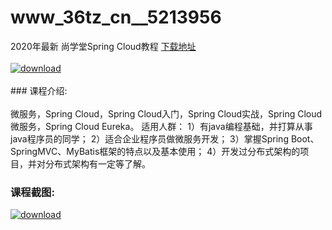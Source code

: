 # www_36tz_cn__5213956
2020年最新 尚学堂Spring Cloud教程
[下载地址](http://www.36tz.cn/article/5213956 "下载地址")
<br/></br>[![download](http://36tz.cn/muke_img/2020_06_1-85-300x207.png "下载地址")](http://www.36tz.cn/article/5213956 "下载地址")
<br/></br>### 课程介绍:<br/></br>微服务，Spring Cloud，Spring Cloud入门，Spring Cloud实战，Spring Cloud微服务，Spring Cloud Eureka。
适用人群：
1）有java编程基础，并打算从事java程序员的同学；
2）适合企业程序员做微服务开发；
3）掌握Spring Boot、SpringMVC、MyBatis框架的特点以及基本使用；
4）开发过分布式架构的项目，并对分布式架构有一定等了解。

### 课程截图:
[![download](http://36tz.cn/muke_img/2020_06_2-93.png "下载地址")](http://www.36tz.cn/article/5213956 "下载地址")
